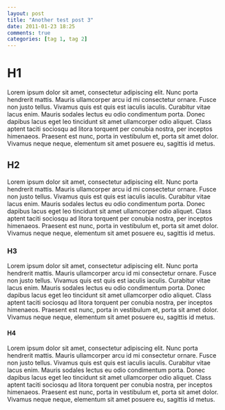 ```yaml
---
layout: post
title: "Another test post 3"
date: 2011-01-23 18:25
comments: true
categories: [tag 1, tag 2]
---
```


# H1
Lorem ipsum dolor sit amet, consectetur adipiscing elit. Nunc porta hendrerit mattis. Mauris ullamcorper arcu id mi consectetur ornare. Fusce non justo tellus. Vivamus quis est quis est iaculis iaculis. Curabitur vitae lacus enim. Mauris sodales lectus eu odio condimentum porta. Donec dapibus lacus eget leo tincidunt sit amet ullamcorper odio aliquet. Class aptent taciti sociosqu ad litora torquent per conubia nostra, per inceptos himenaeos. Praesent est nunc, porta in vestibulum et, porta sit amet dolor. Vivamus neque neque, elementum sit amet posuere eu, sagittis id metus.

## H2
Lorem ipsum dolor sit amet, consectetur adipiscing elit. Nunc porta hendrerit mattis. Mauris ullamcorper arcu id mi consectetur ornare. Fusce non justo tellus. Vivamus quis est quis est iaculis iaculis. Curabitur vitae lacus enim. Mauris sodales lectus eu odio condimentum porta. Donec dapibus lacus eget leo tincidunt sit amet ullamcorper odio aliquet. Class aptent taciti sociosqu ad litora torquent per conubia nostra, per inceptos himenaeos. Praesent est nunc, porta in vestibulum et, porta sit amet dolor. Vivamus neque neque, elementum sit amet posuere eu, sagittis id metus.

### H3
Lorem ipsum dolor sit amet, consectetur adipiscing elit. Nunc porta hendrerit mattis. Mauris ullamcorper arcu id mi consectetur ornare. Fusce non justo tellus. Vivamus quis est quis est iaculis iaculis. Curabitur vitae lacus enim. Mauris sodales lectus eu odio condimentum porta. Donec dapibus lacus eget leo tincidunt sit amet ullamcorper odio aliquet. Class aptent taciti sociosqu ad litora torquent per conubia nostra, per inceptos himenaeos. Praesent est nunc, porta in vestibulum et, porta sit amet dolor. Vivamus neque neque, elementum sit amet posuere eu, sagittis id metus.

#### H4
Lorem ipsum dolor sit amet, consectetur adipiscing elit. Nunc porta hendrerit mattis. Mauris ullamcorper arcu id mi consectetur ornare. Fusce non justo tellus. Vivamus quis est quis est iaculis iaculis. Curabitur vitae lacus enim. Mauris sodales lectus eu odio condimentum porta. Donec dapibus lacus eget leo tincidunt sit amet ullamcorper odio aliquet. Class aptent taciti sociosqu ad litora torquent per conubia nostra, per inceptos himenaeos. Praesent est nunc, porta in vestibulum et, porta sit amet dolor. Vivamus neque neque, elementum sit amet posuere eu, sagittis id metus.